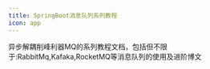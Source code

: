 ```yaml
---
title: SpringBoot消息队列系列教程
icon: app
---
```


异步解耦削峰利器MQ的系列教程文档，包括但不限于:RabbitMq,Kafaka,RocketMQ等消息队列的使用及进阶博文

